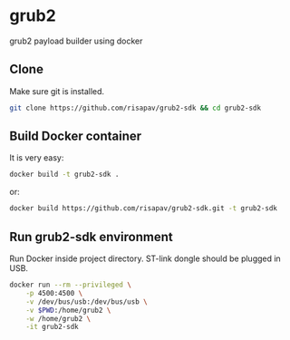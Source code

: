 # grub2
grub2 payload builder using docker 


## Clone

Make sure git is installed.
```sh
git clone https://github.com/risapav/grub2-sdk && cd grub2-sdk
```

## Build Docker container

It is very easy:

```sh
docker build -t grub2-sdk .
```

or:

```sh
docker build https://github.com/risapav/grub2-sdk.git -t grub2-sdk
```

## Run grub2-sdk environment

Run Docker inside project directory. ST-link dongle should be plugged in USB.

```sh
docker run --rm --privileged \
	-p 4500:4500 \
	-v /dev/bus/usb:/dev/bus/usb \
	-v $PWD:/home/grub2 \
	-w /home/grub2 \
	-it grub2-sdk
```